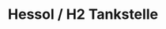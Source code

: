 ---
title: "Hessol / H2 Tankstelle"
url: /bad-homburg-v-d-hoehe/hessol-h2-tankstelle/
shop: Allgemein
---